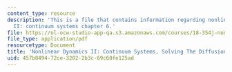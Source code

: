 ```yaml
---
content_type: resource
description: 'This is a file that contains information regarding nonlinear dynamics
  II: continuum systems chapter 6.'
file: https://ol-ocw-studio-app-qa.s3.amazonaws.com/courses/18-354j-nonlinear-dynamics-ii-continuum-systems-spring-2015/457b849472ce32022b3c69c60fe125ad_MIT18_354JS15_Ch6.pdf
file_type: application/pdf
resourcetype: Document
title: 'Nonlinear Dynamics II: Continuum Systems, Solving The Diffusion Equation'
uid: 457b8494-72ce-3202-2b3c-69c60fe125ad
---
```


